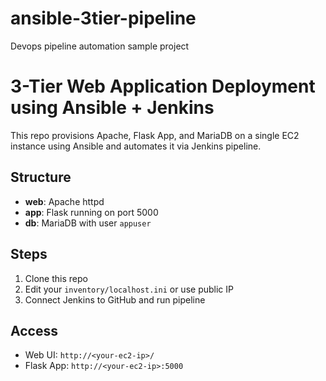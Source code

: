 # ansible-3tier-pipeline
Devops pipeline automation sample project
# 3-Tier Web Application Deployment using Ansible + Jenkins

This repo provisions Apache, Flask App, and MariaDB on a single EC2 instance using Ansible and automates it via Jenkins pipeline.

## Structure

- **web**: Apache httpd
- **app**: Flask running on port 5000
- **db**: MariaDB with user `appuser`

## Steps

1. Clone this repo
2. Edit your `inventory/localhost.ini` or use public IP
3. Connect Jenkins to GitHub and run pipeline

## Access

- Web UI: `http://<your-ec2-ip>/`
- Flask App: `http://<your-ec2-ip>:5000`

